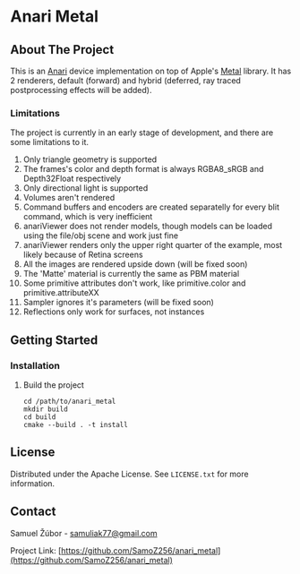 # Anari Metal

## About The Project

This is an [Anari](https://github.com/KhronosGroup/ANARI-SDK) device implementation on top of Apple's [Metal](https://developer.apple.com/metal/) library. It has 2 renderers, default (forward) and hybrid (deferred, ray traced postprocessing effects will be added).

### Limitations

The project is currently in an early stage of development, and there are some limitations to it.

1. Only triangle geometry is supported
2. The frames's color and depth format is always RGBA8_sRGB and Depth32Float respectively
3. Only directional light is supported
4. Volumes aren't rendered
5. Command buffers and encoders are created separatelly for every blit command, which is very inefficient
6. anariViewer does not render models, though models can be loaded using the file/obj scene and work just fine
7. anariViewer renders only the upper right quarter of the example, most likely because of Retina screens
8. All the images are rendered upside down (will be fixed soon)
9. The 'Matte' material is currently the same as PBM material
10. Some primitive attributes don't work, like primitive.color and primitive.attributeXX
11. Sampler ignores it's parameters (will be fixed soon)
12. Reflections only work for surfaces, not instances

## Getting Started

### Installation

1. Build the project
    ```
    cd /path/to/anari_metal
    mkdir build
    cd build
    cmake --build . -t install
    ```

## License

Distributed under the Apache License. See `LICENSE.txt` for more information.

## Contact

Samuel Žúbor - samuliak77@gmail.com

Project Link: [https://github.com/SamoZ256/anari_metal](https://github.com/SamoZ256/anari_metal)